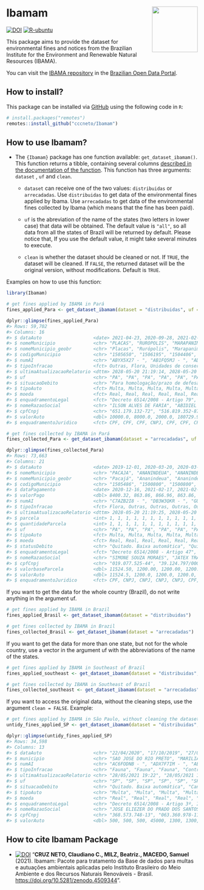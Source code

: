 
<!-- README.md is generated from README.Rmd. Please edit that file -->

# Ibamam <img src="man/figures/hexlogo.png" align="right" width = "120px"/>

<!-- badges: start -->

[![DOI](https://zenodo.org/badge/DOI/10.5281/zenodo.4509344.svg)](https://doi.org/10.5281/zenodo.4509344)
[![R-ubuntu](https://github.com/cccneto/Ibamam/actions/workflows/R-CMD-check-ubuntu.yaml/badge.svg)](https://github.com/cccneto/Ibamam/actions/workflows/R-CMD-check-ubuntu.yaml)
<!-- badges: end -->

This package aims to provide the dataset for environmental fines and
notices from the Brazilian Institute for the Environment and Renewable
Natural Resources (IBAMA).

You can visit the [IBAMA
repository](https://dados.gov.br/organization/instituto-brasileiro-do-meio-ambiente-e-dos-recursos-naturais-renovaveis-ibama)
in the [Brazilian Open Data Portal](https://dados.gov.br/).

## How to install?

This package can be installed via [GitHub](https://github.com/) using
the following code in `R`:

``` r
# install.packages("remotes")
remotes::install_github("cccneto/Ibamam")
```

## How to use **Ibamam**?

-   The `{Ibamam}` package has one function available:
    `get_dataset_ibamam()`. This function returns a tibble, containing
    several columns [described in the documentation of the
    function](https://cccneto.github.io/Ibamam/reference/get_dataset_ibamam.html#value).
    This function has three arguments: `dataset` , `uf` and `clean`.

    -   `dataset` can receive one of the two values: `distribuidas` or
        `arrecadadas`. Use `distribuidas` to get data of the
        environmental fines applied by Ibama. Use `arrecadadas` to get
        data of the environmental fines collected by Ibama (which means
        that the fine has been paid).

    -   `uf` is the abreviation of the name of the states (two letters
        in lower case) that data will be obtained. The default value is
        `"all"`, so all data from all the states of Brazil will be
        returned by default. Please notice that, If you use the default
        value, it might take several minutes to execute.

    -   `clean` is whether the dataset should be cleaned or not. If
        `TRUE`, the dataset will be cleaned. If `FALSE`, the returned
        dataset will be the original version, without modifications.
        Default is `TRUE`.

Examples on how to use this function:

``` r
library(Ibamam)

# get fines applied by IBAMA in Pará
fines_applied_Para <- get_dataset_ibamam(dataset = "distribuidas", uf = "PA")

dplyr::glimpse(fines_applied_Para)
#> Rows: 59,702
#> Columns: 16
#> $ dataAuto                   <date> 2021-04-23, 2020-09-28, 2021-02-10, 2020-0…
#> $ nomeMunicipio              <chr> "PLACAS", "RUROPOLIS", "MARAPANIM", "PRAINH…
#> $ nomeMunicipio_geobr        <chr> "Placas", "Rurópolis", "Marapanim", "Prainh…
#> $ codigoMunicipio            <chr> "1505650", "1506195", "1504406", "1506005",…
#> $ numAI                      <chr> "ABYX5X27 - ", "AB1FQ5MJ - ", "AD6DF079 - "…
#> $ tipoInfracao               <fct> Outras, Flora, Unidades de conservação, Flo…
#> $ ultimaAtualizacaoRelatorio <dttm> 2028-05-20 21:19:14, 2028-05-20 21:19:14, …
#> $ uf                         <chr> "PA", "PA", "PA", "PA", "PA", "PA", "PA", "…
#> $ situacaoDebito             <chr> "Para homologação/prazo de defesa", "Para h…
#> $ tipoAuto                   <fct> Multa, Multa, Multa, Multa, Multa, Multa, M…
#> $ moeda                      <fct> Real, Real, Real, Real, Real, Real, Real, R…
#> $ enquadramentoLegal         <fct> "Decreto 6514/2008 - Artigo 79", "Decreto 6…
#> $ nomeRazaoSocial            <chr> "ILSON ALVES DE FARIA", "ABIDIEL CELESTINO …
#> $ cpfCnpj                    <chr> "651.179.132-72", "516.819.352-87", "667.55…
#> $ valorAuto                  <dbl> 10000.0, 8000.0, 2000.0, 180729.9, 2015000.…
#> $ enquadramentoJuridico      <fct> CPF, CPF, CPF, CNPJ, CPF, CPF, CPF, CNPJ, C…

# get fines collected by IBAMA in Pará
fines_collected_Para <- get_dataset_ibamam(dataset = "arrecadadas", uf = "PA")

dplyr::glimpse(fines_collected_Para)
#> Rows: 73,663
#> Columns: 21
#> $ dataAuto                   <date> 2019-12-01, 2020-03-20, 2020-03-10, 2020-0…
#> $ nomeMunicipio              <chr> "PACAJA", "ANANINDEUA", "ANANINDEUA", "ANAN…
#> $ nomeMunicipio_geobr        <chr> "Pacajá", "Ananindeua", "Ananindeua", "Anan…
#> $ codigoMunicipio            <chr> "1505486", "1500800", "1500800", "1500800",…
#> $ dataPagamento              <date> 2020-12-16, 2021-02-17, 2021-02-22, 2021-0…
#> $ valorPago                  <dbl> 8400.32, 863.86, 866.96, 863.86, 863.86, 10…
#> $ numAI                      <chr> "C7AZB2I8 - ", "DB3W3QKR - ", "GUN4XIPO - "…
#> $ tipoInfracao               <fct> Flora, Outras, Outras, Outras, Outras, Flor…
#> $ ultimaAtualizacaoRelatorio <dttm> 2028-05-20 21:19:25, 2028-05-20 21:19:25, …
#> $ parcela                    <int> 1, 1, 1, 1, 1, 1, 1, 1, 1, 1, 1, 1, 1, 2, 3…
#> $ quantidadeParcela          <int> 1, 1, 1, 1, 1, 1, 1, 1, 1, 1, 1, 30, 1, 30,…
#> $ uf                         <chr> "PA", "PA", "PA", "PA", "PA", "PA", "PA", "…
#> $ tipoAuto                   <fct> Multa, Multa, Multa, Multa, Multa, Multa, M…
#> $ moeda                      <fct> Real, Real, Real, Real, Real, Real, Real, R…
#> $ statusDebito               <chr> "Quitado. Baixa automática", "Quitado. Baix…
#> $ enquadramentoLegal         <fct> "Decreto 6514/2008 - Artigo 47", "Decreto 6…
#> $ nomeRazaoSocial            <chr> "SIMONE SOUZA MORAES", "JATEX TRANSPORTES L…
#> $ cpfCnpj                    <chr> "019.077.525-44", "39.124.797/0004-17", "43…
#> $ valorbaseParcela           <dbl> 11524.50, 1200.00, 1200.00, 1200.00, 1200.0…
#> $ valorAuto                  <dbl> 11524.5, 1200.0, 1200.0, 1200.0, 1200.0, 15…
#> $ enquadramentoJuridico      <fct> CPF, CNPJ, CNPJ, CNPJ, CNPJ, CPF, CNPJ, CNP…
```

If you want to get the data for the whole country (Brazil), do not write
anything in the argument uf.

``` r
# get fines applied by IBAMA in Brazil
fines_applied_Brasil <- get_dataset_ibamam(dataset = "distribuidas")

# get fines collected by IBAMA in Brazil
fines_collected_Brasil <- get_dataset_ibamam(dataset = "arrecadadas")
```

If you want to get the data for more than one state, but not for the
whole country, use a vector in the argument uf with the abbreviations of
the name of the states.

``` r
# get fines applied by IBAMA in Southeast of Brazil
fines_applied_southeast <- get_dataset_ibamam(dataset = "distribuidas", uf = c("SP", "RJ", "ES", "MG"))

# get fines collected by IBAMA in Southeast of Brazil
fines_collected_southeast <- get_dataset_ibamam(dataset = "arrecadadas", uf = c("SP", "RJ", "ES", "MG"))
```

If you want to access the original data, without the cleaning steps, use
the argument `clean = FALSE`. Example:

``` r
# get fines applied by IBAMA in São Paulo, without cleaning the dataset
untidy_fines_applied_SP <- get_dataset_ibamam(dataset = "distribuidas", uf = "SP", clean = FALSE)

dplyr::glimpse(untidy_fines_applied_SP)
#> Rows: 34,598
#> Columns: 13
#> $ dataAuto                   <chr> "22/04/2020", "17/10/2019", "27/01/2020", "…
#> $ municipio                  <chr> "SAO JOSE DO RIO PRETO", "MARILIA", "SAO JO…
#> $ numAI                      <chr> "AC6FODNB - ", "ADX7F7IM - ", "AEGEYX7V - "…
#> $ tipoInfracao               <chr> "Fauna", "Fauna", "Fauna", "Controle ambien…
#> $ ultimaAtualizacaoRelatorio <chr> "28/05/2021 19:22", "28/05/2021 19:22", "28…
#> $ uf                         <chr> "SP", "SP", "SP", "SP", "SP", "SP", "SP", "…
#> $ situacaoDebito             <chr> "Quitado. Baixa automática", "Cancelado", "…
#> $ tipoAuto                   <chr> "Multa", "Multa", "Multa", "Multa", "Multa"…
#> $ moeda                      <chr> "Real", "Real", "Real", "Real", "Real", "Re…
#> $ enquadramentoLegal         <chr> "Decreto 6514/2008 - Artigo 3º, Instrução N…
#> $ nomeRazaoSocial            <chr> "JOSE ELIEZER DO PRADO DOS SANTOS", "VALTER…
#> $ cpfCnpj                    <chr> "368.573.748-13", "063.360.978-11", "102.74…
#> $ valorAuto                  <dbl> 500, 500, 500, 45000, 1300, 1300, 400500, 5…
```

<!-- Add cleaning steps here -->

## How to cite Ibamam Package

-   [![DOI](https://zenodo.org/badge/DOI/10.5281/zenodo.4509344.svg)](https://doi.org/10.5281/zenodo.4509344)
    “**CRUZ NETO, Claudiano C., MILZ, Beatriz., MACEDO, Samuel** (2021).
    Ibamam: Pacote para tratamento da Base de dados para multas e
    autuações ambientais aplicadas pelo Instituto Brasileiro do Meio
    Ambiente e dos Recursos Naturais Renováveis - Brasil.
    <https://doi.org/10.5281/zenodo.4509344>”.
